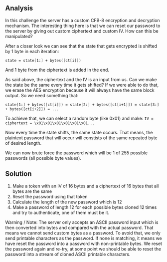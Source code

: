 ## Analysis
In this challenge the server has a custom CFB-8 encryption and decryption mechanism. The interesting thing here is that we can reset our password to the server by giving out custom ciphertext and custom IV. How can this be manipulated?

After a closer look we can see that the state that gets encrypted is shifted by 1 byte in each iteration:
```
state = state[1:] + bytes([ct[i]])
```
And 1 byte from the ciphertext is added in the end.

As said above, the ciphertext and the IV is an input from us. Can we make the state be the same every time it gets shifted? If we were able to do that, we erase the AES encryption because it will always have the same block output. So we need something that:
```
state[1:] + bytes([ct[i]]) = state[2:] + bytes([ct[i+1]]) = state[3:] + bytes([ct[i+2]]) = ... 
```
To achieve that, we can select a random byte (like 0x01) and make:  `IV = ciphertext = \x01\x01\x01\x01\x01\x01...`

Now every time the state shifts, the same state occurs. That means, the plaintext password that will occur will constists of the same repeated byte of desired length.

We can now brute force the password which will be 1 of 255 possible passwords (all possible byte values).

## Solution
1. Make a token with an IV of 16 bytes and a ciphertext of 16 bytes that all bytes are the same
2. Reset the password using that token
3. Calculate the length of the new password which is 12
4. Make a password of length 12 for each possible bytes cloned 12 times and try to authenticate, one of them must be it.

Warning / Note: The server only accepts an ASCII password input which is then converted into bytes and compared with the actual password. That means we cannot send custom bytes as a password. To avoid that, we only send printable characters as the password. If none is matching, it means we have reset the password into a password with non-printable bytes. We reset the password again and re-try, at some point we should be able to reset the password into a stream of cloned ASCII printable characters.